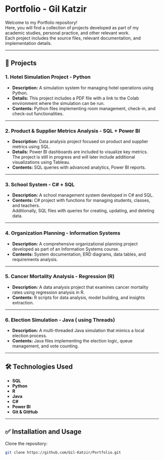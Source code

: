 # Portfolio - Gil Katzir

Welcome to my Portfolio repository!  
Here, you will find a collection of projects developed as part of my academic studies, personal practice, and other relevant work.  
Each project includes the source files, relevant documentation, and implementation details.

---

## 📂 Projects

### 1. Hotel Simulation Project - Python
- **Description:** A simulation system for managing hotel operations using Python.  
- **Details:** This project includes a PDF file with a link to the Colab environment where the simulation can be run.  
- **Contents:** Python files implementing room management, check-in, and check-out functionalities.

---

### 2. Product & Supplier Metrics Analysis - SQL + Power BI
- **Description:** Data analysis project focused on product and supplier metrics using SQL.  
- **Details:** Power BI dashboards are included to visualize key metrics.  
  The project is still in progress and will later include additional visualizations using Tableau.  
- **Contents:** SQL queries with advanced analytics, Power BI reports.

---

### 3. School System - C# + SQL
- **Description:** A school management system developed in C# and SQL.  
- **Contents:** C# project with functions for managing students, classes, and teachers.  
  Additionally, SQL files with queries for creating, updating, and deleting data.

---

### 4. Organization Planning - Information Systems
- **Description:** A comprehensive organizational planning project developed as part of an Information Systems course.  
- **Contents:** System documentation, ERD diagrams, data tables, and requirements analysis.

---

### 5. Cancer Mortality Analysis - Regression (R)
- **Description:** A data analysis project that examines cancer mortality rates using regression analysis in R.  
- **Contents:** R scripts for data analysis, model building, and insights extraction.

---

### 6. Election Simulation - Java ( using Threads)
- **Description:** A multi-threaded Java simulation that mimics a local election process.  
- **Contents:** Java files implementing the election logic, queue management, and vote counting.

---

## 🛠️ **Technologies Used**
- **SQL**
- **Python**
- **R**
- **Java**
- **C#**
- **Power BI**
- **Git & GitHub**

---

## ✅ **Installation and Usage**
   Clone the repository:
   ```bash
   git clone https://github.com/Gil-Katzir/Portfolio.git
